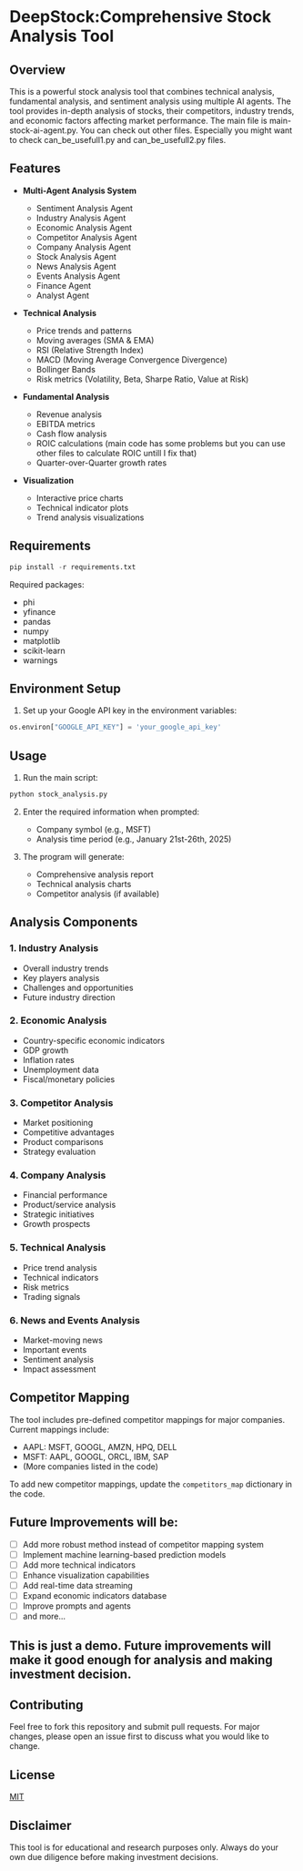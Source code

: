 # DeepStock:Comprehensive Stock Analysis Tool

## Overview
This is a powerful stock analysis tool that combines technical analysis, fundamental analysis, and sentiment analysis using multiple AI agents. The tool provides in-depth analysis of stocks, their competitors, industry trends, and economic factors affecting market performance.
The main file is main-stock-ai-agent.py. You can check out other files. Especially you might want to check can_be_usefull1.py and can_be_usefull2.py files.
## Features
- **Multi-Agent Analysis System**
  - Sentiment Analysis Agent
  - Industry Analysis Agent
  - Economic Analysis Agent
  - Competitor Analysis Agent
  - Company Analysis Agent
  - Stock Analysis Agent
  - News Analysis Agent
  - Events Analysis Agent
  - Finance Agent
  - Analyst Agent

- **Technical Analysis**
  - Price trends and patterns
  - Moving averages (SMA & EMA)
  - RSI (Relative Strength Index)
  - MACD (Moving Average Convergence Divergence)
  - Bollinger Bands
  - Risk metrics (Volatility, Beta, Sharpe Ratio, Value at Risk)

- **Fundamental Analysis**
  - Revenue analysis
  - EBITDA metrics
  - Cash flow analysis
  - ROIC calculations (main code has some problems but you can use other files to calculate ROIC untill I fix that)
  - Quarter-over-Quarter growth rates

- **Visualization**
  - Interactive price charts
  - Technical indicator plots
  - Trend analysis visualizations

## Requirements
```python
pip install -r requirements.txt
```

Required packages:
- phi
- yfinance
- pandas
- numpy
- matplotlib
- scikit-learn
- warnings

## Environment Setup
1. Set up your Google API key in the environment variables:
```python
os.environ["GOOGLE_API_KEY"] = 'your_google_api_key'
```

## Usage
1. Run the main script:
```python
python stock_analysis.py
```

2. Enter the required information when prompted:
   - Company symbol (e.g., MSFT)
   - Analysis time period (e.g., January 21st-26th, 2025)

3. The program will generate:
   - Comprehensive analysis report
   - Technical analysis charts
   - Competitor analysis (if available)

## Analysis Components

### 1. Industry Analysis
- Overall industry trends
- Key players analysis
- Challenges and opportunities
- Future industry direction

### 2. Economic Analysis
- Country-specific economic indicators
- GDP growth
- Inflation rates
- Unemployment data
- Fiscal/monetary policies

### 3. Competitor Analysis
- Market positioning
- Competitive advantages
- Product comparisons
- Strategy evaluation

### 4. Company Analysis
- Financial performance
- Product/service analysis
- Strategic initiatives
- Growth prospects

### 5. Technical Analysis
- Price trend analysis
- Technical indicators
- Risk metrics
- Trading signals

### 6. News and Events Analysis
- Market-moving news
- Important events
- Sentiment analysis
- Impact assessment

## Competitor Mapping
The tool includes pre-defined competitor mappings for major companies. Current mappings include:
- AAPL: MSFT, GOOGL, AMZN, HPQ, DELL
- MSFT: AAPL, GOOGL, ORCL, IBM, SAP
- (More companies listed in the code)

To add new competitor mappings, update the `competitors_map` dictionary in the code. 

## Future Improvements will be:
- [ ] Add more robust method instead of competitor mapping system
- [ ] Implement machine learning-based prediction models
- [ ] Add more technical indicators
- [ ] Enhance visualization capabilities
- [ ] Add real-time data streaming
- [ ] Expand economic indicators database
- [ ] Improve prompts and agents
- [ ] and more...

## This is just a demo. Future improvements will make it good enough for analysis and making investment decision.
## Contributing
Feel free to fork this repository and submit pull requests. For major changes, please open an issue first to discuss what you would like to change.

## License
[MIT](https://choosealicense.com/licenses/mit/)

## Disclaimer
This tool is for educational and research purposes only. Always do your own due diligence before making investment decisions.
